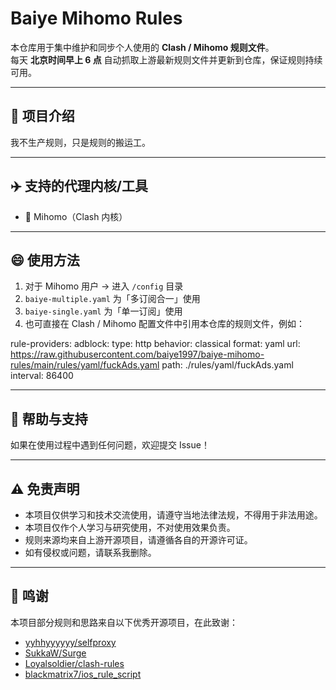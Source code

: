 # Baiye Mihomo Rules

本仓库用于集中维护和同步个人使用的 **Clash / Mihomo 规则文件**。  
每天 **北京时间早上 6 点** 自动抓取上游最新规则文件并更新到仓库，保证规则持续可用。

---

## 🤝 项目介绍

我不生产规则，只是规则的搬运工。

---

## ✈️ 支持的代理内核/工具

- 🌸 Mihomo（Clash 内核）

---

## 😄 使用方法

1. 对于 Mihomo 用户 → 进入 `/config` 目录
2. `baiye-multiple.yaml` 为「多订阅合一」使用
3. `baiye-single.yaml` 为「单一订阅」使用
4. 也可直接在 Clash / Mihomo 配置文件中引用本仓库的规则文件，例如：

rule-providers:
  adblock:
    type: http
    behavior: classical
    format: yaml
    url: https://raw.githubusercontent.com/baiye1997/baiye-mihomo-rules/main/rules/yaml/fuckAds.yaml
    path: ./rules/yaml/fuckAds.yaml
    interval: 86400

---


## 🤝 帮助与支持

如果在使用过程中遇到任何问题，欢迎提交 Issue！

---

## ⚠️ 免责声明

- 本项目仅供学习和技术交流使用，请遵守当地法律法规，不得用于非法用途。  
- 本项目仅作个人学习与研究使用，不对使用效果负责。  
- 规则来源均来自上游开源项目，请遵循各自的开源许可证。  
- 如有侵权或问题，请联系我删除。

---

## 🙌 鸣谢

本项目部分规则和思路来自以下优秀开源项目，在此致谢：

- [yyhhyyyyyy/selfproxy](https://github.com/yyhhyyyyyy/selfproxy)  
- [SukkaW/Surge](https://github.com/SukkaW/Surge)  
- [Loyalsoldier/clash-rules](https://github.com/Loyalsoldier/clash-rules)
- [blackmatrix7/ios_rule_script](https://github.com/blackmatrix7/ios_rule_script)